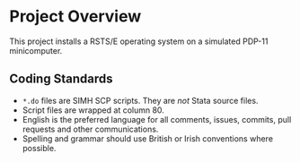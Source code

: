 # Project Overview

This project installs a RSTS/E operating system on a simulated PDP-11 minicomputer.
## Coding Standards

- `*.do` files are SIMH SCP scripts. They are *not* Stata source files.
- Script files are wrapped at column 80.
- English is the preferred language for all comments, issues, commits, pull
  requests and other communications.
- Spelling and grammar should use British or Irish conventions where possible.
